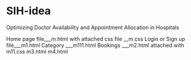 # SIH-idea
Optimizing Doctor Availability and Appointment Allocation in Hospitals 

Home page file___m.html with attached css file __m.css
Login or Sign up file___m1.html 
Category ___m111.html
Bookings ___m2.html attached with m11.css
            m3.html 
            m4.html
            
